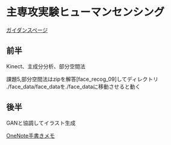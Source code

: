 # 主専攻実験ヒューマンセンシング

[ガイダンスページ](http://www.cvlab.cs.tsukuba.ac.jp/~kfukui/teaching/guidanceExp/guidance.html)

## 前半

Kinect、主成分分析、部分空間法

課題5,部分空間法はzipを解答[face_recog_09]してディレクトリ
./face_data/face_dataを./face_dataに移動させると動く

## 後半

GANと協調してイラスト生成

[OneNote手書きメモ](https://1drv.ms/f/s!Al3EgqONf8qnpifv8IKpid36YsYl)
